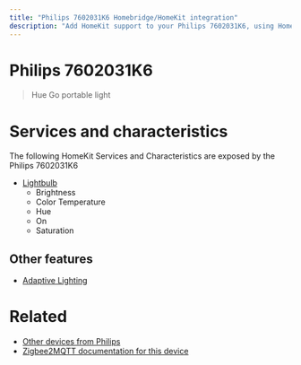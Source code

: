 ```yaml
---
title: "Philips 7602031K6 Homebridge/HomeKit integration"
description: "Add HomeKit support to your Philips 7602031K6, using Homebridge, Zigbee2MQTT and homebridge-z2m."
---
```

<!---
This file has been GENERATED using src/docgen/docgen.ts
DO NOT EDIT THIS FILE MANUALLY!
-->
# Philips 7602031K6
> Hue Go portable light


# Services and characteristics
The following HomeKit Services and Characteristics are exposed by
the Philips 7602031K6

* [Lightbulb](../../light.md)
  * Brightness
  * Color Temperature
  * Hue
  * On
  * Saturation

## Other features
* [Adaptive Lighting](../../light.md)

# Related
* [Other devices from Philips](../index.md#philips)
* [Zigbee2MQTT documentation for this device](https://www.zigbee2mqtt.io/devices/7602031K6.html)
